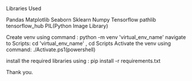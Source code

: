 Libraries Used

Pandas Matplotlib Seaborn Sklearn Numpy Tensorflow pathlib tensorflow_hub PIL(Python Image Library)

Create venv using command : python -m venv 'virtual_env_name' navigate to Scripts: cd 'virtual_env_name' , cd Scripts Activate the venv using command: ./Activate.ps1(powershell)

install the required libraries using : pip install -r requirements.txt

Thank you.